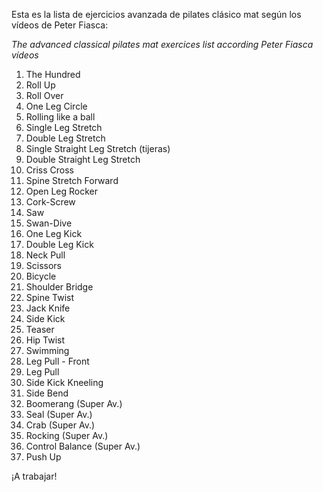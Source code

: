 Esta es la lista de ejercicios avanzada de pilates clásico mat según los vídeos de Peter Fiasca:

*The advanced classical pilates mat exercices list according Peter Fiasca vídeos*


1. The Hundred
2. Roll Up
3. Roll Over
4. One Leg Circle
5. Rolling like a ball
6. Single Leg Stretch
7. Double Leg Stretch
8. Single Straight Leg Stretch (tijeras)
9. Double Straight Leg Stretch
10. Criss Cross
11. Spine Stretch Forward
12. Open Leg Rocker
13. Cork-Screw
14. Saw
15. Swan-Dive
16. One Leg Kick
17. Double Leg Kick
18. Neck Pull
19. Scissors
20. Bicycle
21. Shoulder Bridge
22. Spine Twist
23. Jack Knife
24. Side Kick
25. Teaser
26. Hip Twist
27. Swimming
28. Leg Pull - Front
29. Leg Pull
30. Side Kick Kneeling
31. Side Bend
32. Boomerang (Super Av.)
33. Seal (Super Av.)
34. Crab (Super Av.)
35. Rocking (Super Av.)
36. Control Balance (Super Av.)
37. Push Up

¡A trabajar!